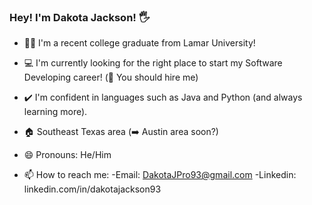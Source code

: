 ### Hey! I'm Dakota Jackson! 🖐

- 👨‍🎓 I'm a recent college graduate from Lamar University!
- 💻 I'm currently looking for the right place to start my Software Developing career! (👀 You should hire me)
- ✔️ I'm confident in languages such as Java and Python (and always learning more).
- 🏠 Southeast Texas area (➡️ Austin area soon?)
- 😄 Pronouns: He/Him

- 📫 How to reach me:
    -Email: DakotaJPro93@gmail.com
    -Linkedin: linkedin.com/in/dakotajackson93

